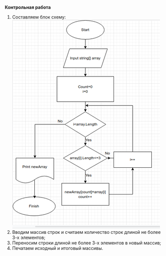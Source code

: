 **Контрольная работа**
1. Составляем блок схему:
![блок схема](Block.png)
2. Вводим массив строк и считаем количество строк длиной не более 3-х элементов;
3. Переносим строки длиной не более 3-х элементов в новый массив;
4. Печатаем исходный и итоговый массивы.